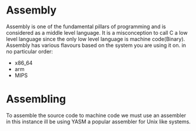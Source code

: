 # Assembly
Assembly is one of the fundamental pillars of programming and is considered as a middle level language.
It is a misconception to call C a low level language since the only low level language is machine code(Binary).
Assembly has various flavours based on the system you are using it on.
in no particular order:
 - x86\_64
 - arm
 - MIPS

# Assembling 
To assemble the source code to machine code we must use an assembler 
in this instance ill be using YASM a popular assembler for Unix like systems.



